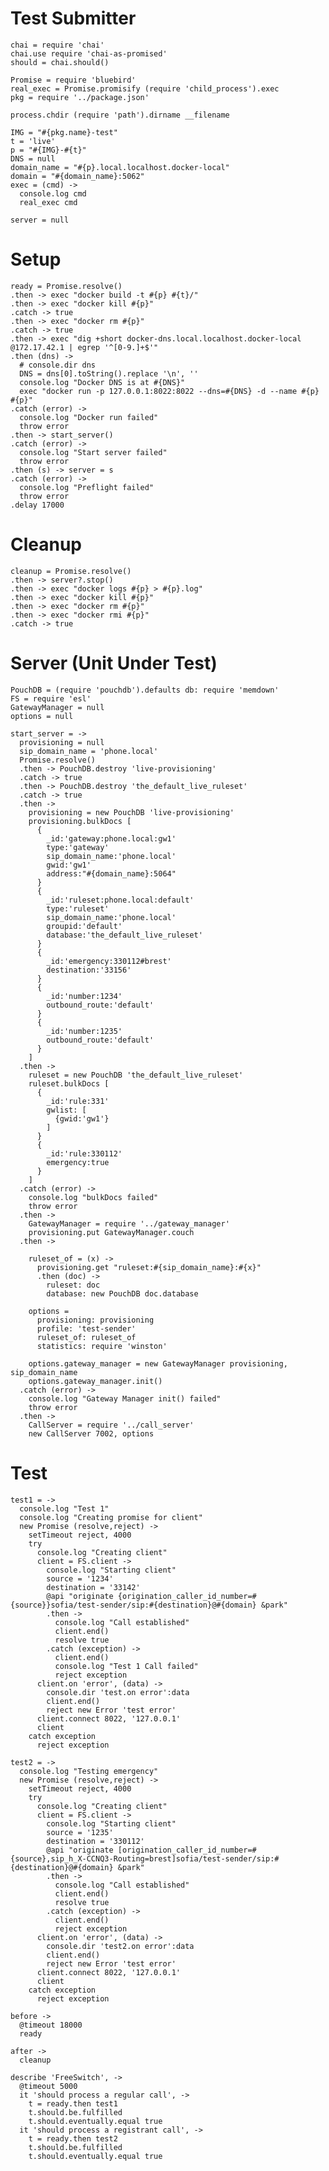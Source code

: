 Test Submitter
==============

    chai = require 'chai'
    chai.use require 'chai-as-promised'
    should = chai.should()

    Promise = require 'bluebird'
    real_exec = Promise.promisify (require 'child_process').exec
    pkg = require '../package.json'

    process.chdir (require 'path').dirname __filename

    IMG = "#{pkg.name}-test"
    t = 'live'
    p = "#{IMG}-#{t}"
    DNS = null
    domain_name = "#{p}.local.localhost.docker-local"
    domain = "#{domain_name}:5062"
    exec = (cmd) ->
      console.log cmd
      real_exec cmd

    server = null

Setup
=====

    ready = Promise.resolve()
    .then -> exec "docker build -t #{p} #{t}/"
    .then -> exec "docker kill #{p}"
    .catch -> true
    .then -> exec "docker rm #{p}"
    .catch -> true
    .then -> exec "dig +short docker-dns.local.localhost.docker-local @172.17.42.1 | egrep '^[0-9.]+$'"
    .then (dns) ->
      # console.dir dns
      DNS = dns[0].toString().replace '\n', ''
      console.log "Docker DNS is at #{DNS}"
      exec "docker run -p 127.0.0.1:8022:8022 --dns=#{DNS} -d --name #{p} #{p}"
    .catch (error) ->
      console.log "Docker run failed"
      throw error
    .then -> start_server()
    .catch (error) ->
      console.log "Start server failed"
      throw error
    .then (s) -> server = s
    .catch (error) ->
      console.log "Preflight failed"
      throw error
    .delay 17000

Cleanup
=======

    cleanup = Promise.resolve()
    .then -> server?.stop()
    .then -> exec "docker logs #{p} > #{p}.log"
    .then -> exec "docker kill #{p}"
    .then -> exec "docker rm #{p}"
    .then -> exec "docker rmi #{p}"
    .catch -> true

Server (Unit Under Test)
========================

    PouchDB = (require 'pouchdb').defaults db: require 'memdown'
    FS = require 'esl'
    GatewayManager = null
    options = null

    start_server = ->
      provisioning = null
      sip_domain_name = 'phone.local'
      Promise.resolve()
      .then -> PouchDB.destroy 'live-provisioning'
      .catch -> true
      .then -> PouchDB.destroy 'the_default_live_ruleset'
      .catch -> true
      .then ->
        provisioning = new PouchDB 'live-provisioning'
        provisioning.bulkDocs [
          {
            _id:'gateway:phone.local:gw1'
            type:'gateway'
            sip_domain_name:'phone.local'
            gwid:'gw1'
            address:"#{domain_name}:5064"
          }
          {
            _id:'ruleset:phone.local:default'
            type:'ruleset'
            sip_domain_name:'phone.local'
            groupid:'default'
            database:'the_default_live_ruleset'
          }
          {
            _id:'emergency:330112#brest'
            destination:'33156'
          }
          {
            _id:'number:1234'
            outbound_route:'default'
          }
          {
            _id:'number:1235'
            outbound_route:'default'
          }
        ]
      .then ->
        ruleset = new PouchDB 'the_default_live_ruleset'
        ruleset.bulkDocs [
          {
            _id:'rule:331'
            gwlist: [
              {gwid:'gw1'}
            ]
          }
          {
            _id:'rule:330112'
            emergency:true
          }
        ]
      .catch (error) ->
        console.log "bulkDocs failed"
        throw error
      .then ->
        GatewayManager = require '../gateway_manager'
        provisioning.put GatewayManager.couch
      .then ->

        ruleset_of = (x) ->
          provisioning.get "ruleset:#{sip_domain_name}:#{x}"
          .then (doc) ->
            ruleset: doc
            database: new PouchDB doc.database

        options =
          provisioning: provisioning
          profile: 'test-sender'
          ruleset_of: ruleset_of
          statistics: require 'winston'

        options.gateway_manager = new GatewayManager provisioning, sip_domain_name
        options.gateway_manager.init()
      .catch (error) ->
        console.log "Gateway Manager init() failed"
        throw error
      .then ->
        CallServer = require '../call_server'
        new CallServer 7002, options

Test
====

    test1 = ->
      console.log "Test 1"
      console.log "Creating promise for client"
      new Promise (resolve,reject) ->
        setTimeout reject, 4000
        try
          console.log "Creating client"
          client = FS.client ->
            console.log "Starting client"
            source = '1234'
            destination = '33142'
            @api "originate {origination_caller_id_number=#{source}}sofia/test-sender/sip:#{destination}@#{domain} &park"
            .then ->
              console.log "Call established"
              client.end()
              resolve true
            .catch (exception) ->
              client.end()
              console.log "Test 1 Call failed"
              reject exception
          client.on 'error', (data) ->
            console.dir 'test.on error':data
            client.end()
            reject new Error 'test error'
          client.connect 8022, '127.0.0.1'
          client
        catch exception
          reject exception

    test2 = ->
      console.log "Testing emergency"
      new Promise (resolve,reject) ->
        setTimeout reject, 4000
        try
          console.log "Creating client"
          client = FS.client ->
            console.log "Starting client"
            source = '1235'
            destination = '330112'
            @api "originate [origination_caller_id_number=#{source},sip_h_X-CCNQ3-Routing=brest]sofia/test-sender/sip:#{destination}@#{domain} &park"
            .then ->
              console.log "Call established"
              client.end()
              resolve true
            .catch (exception) ->
              client.end()
              reject exception
          client.on 'error', (data) ->
            console.dir 'test2.on error':data
            client.end()
            reject new Error 'test error'
          client.connect 8022, '127.0.0.1'
          client
        catch exception
          reject exception

    before ->
      @timeout 18000
      ready

    after ->
      cleanup

    describe 'FreeSwitch', ->
      @timeout 5000
      it 'should process a regular call', ->
        t = ready.then test1
        t.should.be.fulfilled
        t.should.eventually.equal true
      it 'should process a registrant call', ->
        t = ready.then test2
        t.should.be.fulfilled
        t.should.eventually.equal true
